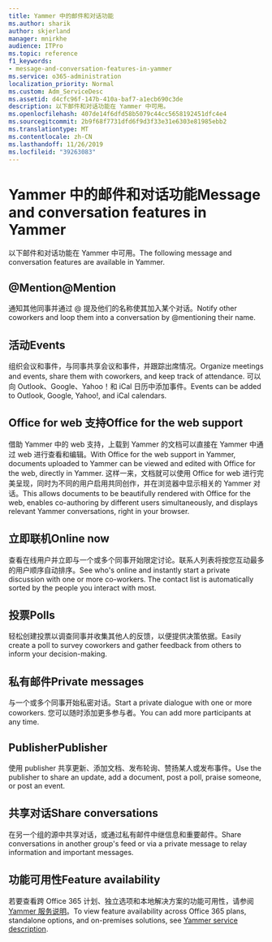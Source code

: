 ```yaml
---
title: Yammer 中的邮件和对话功能
ms.author: sharik
author: skjerland
manager: mnirkhe
audience: ITPro
ms.topic: reference
f1_keywords:
- message-and-conversation-features-in-yammer
ms.service: o365-administration
localization_priority: Normal
ms.custom: Adm_ServiceDesc
ms.assetid: d4cfc96f-147b-410a-baf7-a1ecb690c3de
description: 以下邮件和对话功能在 Yammer 中可用。
ms.openlocfilehash: 407de14f6dfd58b5079c44cc5658192451dfc4e4
ms.sourcegitcommit: 2b9f68f7731dfd6f9d3f33e31e6303e81985ebb2
ms.translationtype: MT
ms.contentlocale: zh-CN
ms.lasthandoff: 11/26/2019
ms.locfileid: "39263083"
---
```

# <a name="message-and-conversation-features-in-yammer"></a><span data-ttu-id="23b58-103">Yammer 中的邮件和对话功能</span><span class="sxs-lookup"><span data-stu-id="23b58-103">Message and conversation features in Yammer</span></span>

<span data-ttu-id="23b58-104">以下邮件和对话功能在 Yammer 中可用。</span><span class="sxs-lookup"><span data-stu-id="23b58-104">The following message and conversation features are available in Yammer.</span></span>
  
## <a name="mention"></a><span data-ttu-id="23b58-105">@Mention</span><span class="sxs-lookup"><span data-stu-id="23b58-105">@Mention</span></span>

<span data-ttu-id="23b58-106">通知其他同事并通过 @ 提及他们的名称使其加入某个对话。</span><span class="sxs-lookup"><span data-stu-id="23b58-106">Notify other coworkers and loop them into a conversation by @mentioning their name.</span></span>

## <a name="events"></a><span data-ttu-id="23b58-107">活动</span><span class="sxs-lookup"><span data-stu-id="23b58-107">Events</span></span>

<span data-ttu-id="23b58-108">组织会议和事件，与同事共享会议和事件，并跟踪出席情况。</span><span class="sxs-lookup"><span data-stu-id="23b58-108">Organize meetings and events, share them with coworkers, and keep track of attendance.</span></span> <span data-ttu-id="23b58-109">可以向 Outlook、Google、Yahoo！和 iCal 日历中添加事件。</span><span class="sxs-lookup"><span data-stu-id="23b58-109">Events can be added to Outlook, Google, Yahoo!, and iCal calendars.</span></span>
  
## <a name="office-for-the-web-support"></a><span data-ttu-id="23b58-110">Office for web 支持</span><span class="sxs-lookup"><span data-stu-id="23b58-110">Office for the web support</span></span>

<span data-ttu-id="23b58-111">借助 Yammer 中的 web 支持，上载到 Yammer 的文档可以直接在 Yammer 中通过 web 进行查看和编辑。</span><span class="sxs-lookup"><span data-stu-id="23b58-111">With Office for the web support in Yammer, documents uploaded to Yammer can be viewed and edited with Office for the web, directly in Yammer.</span></span> <span data-ttu-id="23b58-112">这样一来，文档就可以使用 Office for web 进行完美呈现，同时为不同的用户启用共同创作，并在浏览器中显示相关的 Yammer 对话。</span><span class="sxs-lookup"><span data-stu-id="23b58-112">This allows documents to be beautifully rendered with Office for the web, enables co-authoring by different users simultaneously, and displays relevant Yammer conversations, right in your browser.</span></span>

## <a name="online-now"></a><span data-ttu-id="23b58-113">立即联机</span><span class="sxs-lookup"><span data-stu-id="23b58-113">Online now</span></span>

<span data-ttu-id="23b58-p103">查看在线用户并立即与一个或多个同事开始限定讨论。联系人列表将按您互动最多的用户顺序自动排序。</span><span class="sxs-lookup"><span data-stu-id="23b58-p103">See who's online and instantly start a private discussion with one or more co-workers. The contact list is automatically sorted by the people you interact with most.</span></span>

## <a name="polls"></a><span data-ttu-id="23b58-116">投票</span><span class="sxs-lookup"><span data-stu-id="23b58-116">Polls</span></span>

<span data-ttu-id="23b58-117">轻松创建投票以调查同事并收集其他人的反馈，以便提供决策依据。</span><span class="sxs-lookup"><span data-stu-id="23b58-117">Easily create a poll to survey coworkers and gather feedback from others to inform your decision-making.</span></span>
  
## <a name="private-messages"></a><span data-ttu-id="23b58-118">私有邮件</span><span class="sxs-lookup"><span data-stu-id="23b58-118">Private messages</span></span>

<span data-ttu-id="23b58-119">与一个或多个同事开始私密对话。</span><span class="sxs-lookup"><span data-stu-id="23b58-119">Start a private dialogue with one or more coworkers.</span></span> <span data-ttu-id="23b58-120">您可以随时添加更多参与者。</span><span class="sxs-lookup"><span data-stu-id="23b58-120">You can add more participants at any time.</span></span>

## <a name="publisher"></a><span data-ttu-id="23b58-121">Publisher</span><span class="sxs-lookup"><span data-stu-id="23b58-121">Publisher</span></span>

<span data-ttu-id="23b58-122">使用 publisher 共享更新、添加文档、发布轮询、赞扬某人或发布事件。</span><span class="sxs-lookup"><span data-stu-id="23b58-122">Use the publisher to share an update, add a document, post a poll, praise someone, or post an event.</span></span>
    
## <a name="share-conversations"></a><span data-ttu-id="23b58-123">共享对话</span><span class="sxs-lookup"><span data-stu-id="23b58-123">Share conversations</span></span>

<span data-ttu-id="23b58-124">在另一个组的源中共享对话，或通过私有邮件中继信息和重要邮件。</span><span class="sxs-lookup"><span data-stu-id="23b58-124">Share conversations in another group's feed or via a private message to relay information and important messages.</span></span>
  
## <a name="feature-availability"></a><span data-ttu-id="23b58-125">功能可用性</span><span class="sxs-lookup"><span data-stu-id="23b58-125">Feature availability</span></span>

<span data-ttu-id="23b58-126">若要查看跨 Office 365 计划、独立选项和本地解决方案的功能可用性，请参阅[Yammer 服务说明](yammer-service-description.md)。</span><span class="sxs-lookup"><span data-stu-id="23b58-126">To view feature availability across Office 365 plans, standalone options, and on-premises solutions, see [Yammer service description](yammer-service-description.md).</span></span>
  